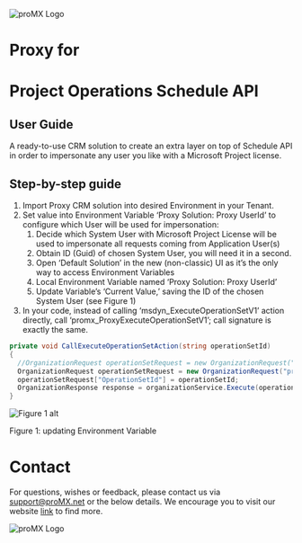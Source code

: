 ![proMX Logo](./.doca/proMX_Logo.svg)  

# Proxy for
# Project Operations Schedule API
## User Guide

A ready-to-use CRM solution to create an extra layer on top of Schedule API in order to impersonate any user you like 
with a Microsoft Project license. 

## Step-by-step guide  

1.  Import Proxy CRM solution into desired Environment in your Tenant. 
2.  Set value into Environment Variable ‘Proxy Solution: Proxy UserId’ to configure which User will be used for impersonation: 
    1.  Decide which System User with Microsoft Project License will be used to impersonate all requests coming from Application User(s) 
    2.  Obtain ID (Guid) of chosen System User, you will need it in a second. 
    3.  Open ‘Default Solution’ in the new (non-classic) UI as it’s the only way to access Environment Variables 
    4.  Local Environment Variable named ‘Proxy Solution: Proxy UserId’ 
    5.  Update Variable’s ‘Current Value,’ saving the ID of the chosen System User (see Figure 1) 
3.  In your code, instead of calling ‘msdyn_ExecuteOperationSetV1’ action directly, call ‘promx_ProxyExecuteOperationSetV1’; call signature is exactly the same. 

```csharp
private void CallExecuteOperationSetAction(string operationSetId) 
{ 
  //OrganizationRequest operationSetRequest = new OrganizationRequest("msdyn_ExecuteOperationSetV1"); 
  OrganizationRequest operationSetRequest = new OrganizationRequest("promx_ProxyExecuteOperationSetV1"); 
  operationSetRequest["OperationSetId"] = operationSetId; 
  OrganizationResponse response = organizationService.Execute(operationSetRequest); 
} 
```

![Figure 1 alt](./.doca/EditEnvVar.png "Figure 1: updating Environment Variable")

Figure 1: updating Environment Variable

# Contact

For questions, wishes or feedback, please contact us via <support@proMX.net> or the below details. 
We encourage you to visit our website [link](<www.proMX.net>) to find more.  

![proMX Logo](./.doca/proMX_Logo.svg)  
